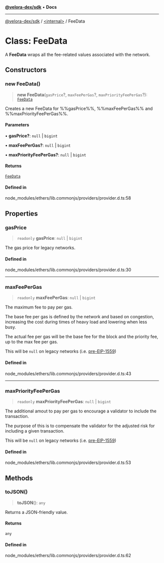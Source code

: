 [**@velora-dex/sdk**](../../README.md) • **Docs**

***

[@velora-dex/sdk](../../globals.md) / [\<internal\>](../README.md) / FeeData

# Class: FeeData

A **FeeData** wraps all the fee-related values associated with
 the network.

## Constructors

### new FeeData()

> **new FeeData**(`gasPrice`?, `maxFeePerGas`?, `maxPriorityFeePerGas`?): [`FeeData`](FeeData.md)

Creates a new FeeData for %%gasPrice%%, %%maxFeePerGas%% and
 %%maxPriorityFeePerGas%%.

#### Parameters

• **gasPrice?**: `null` \| `bigint`

• **maxFeePerGas?**: `null` \| `bigint`

• **maxPriorityFeePerGas?**: `null` \| `bigint`

#### Returns

[`FeeData`](FeeData.md)

#### Defined in

node\_modules/ethers/lib.commonjs/providers/provider.d.ts:58

## Properties

### gasPrice

> `readonly` **gasPrice**: `null` \| `bigint`

The gas price for legacy networks.

#### Defined in

node\_modules/ethers/lib.commonjs/providers/provider.d.ts:30

***

### maxFeePerGas

> `readonly` **maxFeePerGas**: `null` \| `bigint`

The maximum fee to pay per gas.

 The base fee per gas is defined by the network and based on
 congestion, increasing the cost during times of heavy load
 and lowering when less busy.

 The actual fee per gas will be the base fee for the block
 and the priority fee, up to the max fee per gas.

 This will be ``null`` on legacy networks (i.e. [pre-EIP-1559](link-eip-1559))

#### Defined in

node\_modules/ethers/lib.commonjs/providers/provider.d.ts:43

***

### maxPriorityFeePerGas

> `readonly` **maxPriorityFeePerGas**: `null` \| `bigint`

The additional amout to pay per gas to encourage a validator
 to include the transaction.

 The purpose of this is to compensate the validator for the
 adjusted risk for including a given transaction.

 This will be ``null`` on legacy networks (i.e. [pre-EIP-1559](link-eip-1559))

#### Defined in

node\_modules/ethers/lib.commonjs/providers/provider.d.ts:53

## Methods

### toJSON()

> **toJSON**(): `any`

Returns a JSON-friendly value.

#### Returns

`any`

#### Defined in

node\_modules/ethers/lib.commonjs/providers/provider.d.ts:62
